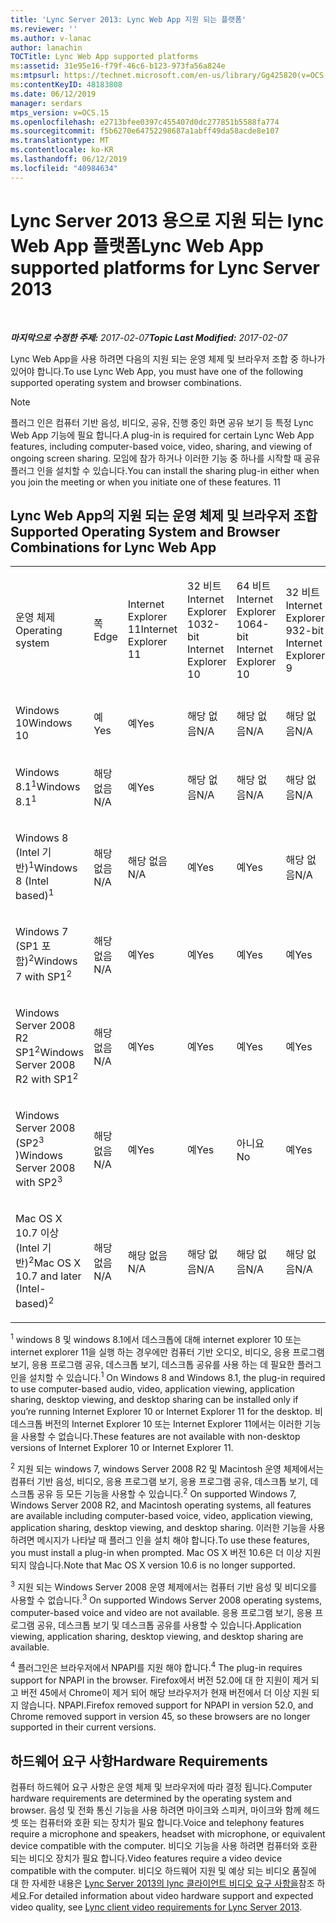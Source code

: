 ```yaml
---
title: 'Lync Server 2013: Lync Web App 지원 되는 플랫폼'
ms.reviewer: ''
ms.author: v-lanac
author: lanachin
TOCTitle: Lync Web App supported platforms
ms:assetid: 31e95e16-f79f-46c6-b123-973fa56a824e
ms:mtpsurl: https://technet.microsoft.com/en-us/library/Gg425820(v=OCS.15)
ms:contentKeyID: 48183808
ms.date: 06/12/2019
manager: serdars
mtps_version: v=OCS.15
ms.openlocfilehash: e2713bfee0397c455407d0dc277851b5588fa774
ms.sourcegitcommit: f5b6270e64752298687a1abff49da58acde8e107
ms.translationtype: MT
ms.contentlocale: ko-KR
ms.lasthandoff: 06/12/2019
ms.locfileid: "40984634"
---
```

<div data-xmlns="http://www.w3.org/1999/xhtml">

<div class="topic" data-xmlns="http://www.w3.org/1999/xhtml" data-msxsl="urn:schemas-microsoft-com:xslt" data-cs="http://msdn.microsoft.com/en-us/">

<div data-asp="http://msdn2.microsoft.com/asp">

# <a name="lync-web-app-supported-platforms-for-lync-server-2013"></a><span data-ttu-id="db2ad-102">Lync Server 2013 용으로 지원 되는 lync Web App 플랫폼</span><span class="sxs-lookup"><span data-stu-id="db2ad-102">Lync Web App supported platforms for Lync Server 2013</span></span>

</div>

<div id="mainSection">

<div id="mainBody">

<span> </span>

<span data-ttu-id="db2ad-103">_**마지막으로 수정한 주제:** 2017-02-07_</span><span class="sxs-lookup"><span data-stu-id="db2ad-103">_**Topic Last Modified:** 2017-02-07_</span></span>

<span data-ttu-id="db2ad-104">Lync Web App을 사용 하려면 다음의 지원 되는 운영 체제 및 브라우저 조합 중 하나가 있어야 합니다.</span><span class="sxs-lookup"><span data-stu-id="db2ad-104">To use Lync Web App, you must have one of the following supported operating system and browser combinations.</span></span>

<div>


> [!NOTE]  
> <span data-ttu-id="db2ad-105">플러그 인은 컴퓨터 기반 음성, 비디오, 공유, 진행 중인 화면 공유 보기 등 특정 Lync Web App 기능에 필요 합니다.</span><span class="sxs-lookup"><span data-stu-id="db2ad-105">A plug-in is required for certain Lync Web App features, including computer-based voice, video, sharing, and viewing of ongoing screen sharing.</span></span> <span data-ttu-id="db2ad-106">모임에 참가 하거나 이러한 기능 중 하나를 시작할 때 공유 플러그 인을 설치할 수 있습니다.</span><span class="sxs-lookup"><span data-stu-id="db2ad-106">You can install the sharing plug-in either when you join the meeting or when you initiate one of these features.</span></span> <span data-ttu-id="db2ad-107">1</span><span class="sxs-lookup"><span data-stu-id="db2ad-107">1</span></span><BR>



</div>

<div>

## <a name="supported-operating-system-and-browser-combinations-for-lync-web-app"></a><span data-ttu-id="db2ad-108">Lync Web App의 지원 되는 운영 체제 및 브라우저 조합</span><span class="sxs-lookup"><span data-stu-id="db2ad-108">Supported Operating System and Browser Combinations for Lync Web App</span></span>


<table style="width:100%;">
<colgroup>
<col style="width: 9%" />
<col style="width: 9%" />
<col style="width: 9%" />
<col style="width: 9%" />
<col style="width: 9%" />
<col style="width: 9%" />
<col style="width: 9%" />
<col style="width: 9%" />
<col style="width: 9%" />
<col style="width: 9%" />
<col style="width: 9%" />
</colgroup>
<tbody>
<tr class="odd">
<td><p><span data-ttu-id="db2ad-109">운영 체제</span><span class="sxs-lookup"><span data-stu-id="db2ad-109">Operating system</span></span></p></td>
<td><p><span data-ttu-id="db2ad-110">쪽</span><span class="sxs-lookup"><span data-stu-id="db2ad-110">Edge</span></span></p></td>
<td><p><span data-ttu-id="db2ad-111">Internet Explorer 11</span><span class="sxs-lookup"><span data-stu-id="db2ad-111">Internet Explorer 11</span></span></p></td>
<td><p><span data-ttu-id="db2ad-112">32 비트 Internet Explorer 10</span><span class="sxs-lookup"><span data-stu-id="db2ad-112">32-bit Internet Explorer 10</span></span></p></td>
<td><p><span data-ttu-id="db2ad-113">64 비트 Internet Explorer 10</span><span class="sxs-lookup"><span data-stu-id="db2ad-113">64-bit Internet Explorer 10</span></span></p></td>
<td><p><span data-ttu-id="db2ad-114">32 비트 Internet Explorer 9</span><span class="sxs-lookup"><span data-stu-id="db2ad-114">32-bit Internet Explorer 9</span></span></p></td>
<td><p><span data-ttu-id="db2ad-115">64 비트 Internet Explorer 9</span><span class="sxs-lookup"><span data-stu-id="db2ad-115">64-bit Internet Explorer 9</span></span></p></td>
<td><p><span data-ttu-id="db2ad-116">Firefox 32-비트<sup>4</sup></span><span class="sxs-lookup"><span data-stu-id="db2ad-116">Firefox 32-bit<sup>4</sup></span></span></p></td>
<td><p><span data-ttu-id="db2ad-117">Firefox 64-비트<sup>4</sup></span><span class="sxs-lookup"><span data-stu-id="db2ad-117">Firefox 64-bit<sup>4</sup></span></span></p></td>
<td><p><span data-ttu-id="db2ad-118">Safari</span><span class="sxs-lookup"><span data-stu-id="db2ad-118">Safari</span></span></p></td>
<td><p><span data-ttu-id="db2ad-119">Chrome<sup>4</sup></span><span class="sxs-lookup"><span data-stu-id="db2ad-119">Chrome<sup>4</sup></span></span></p></td>
</tr>
<tr class="even">
<td><p><span data-ttu-id="db2ad-120">Windows 10</span><span class="sxs-lookup"><span data-stu-id="db2ad-120">Windows 10</span></span></p></td>
<td><p><span data-ttu-id="db2ad-121">예</span><span class="sxs-lookup"><span data-stu-id="db2ad-121">Yes</span></span></p></td>
<td><p><span data-ttu-id="db2ad-122">예</span><span class="sxs-lookup"><span data-stu-id="db2ad-122">Yes</span></span></p></td>
<td><p><span data-ttu-id="db2ad-123">해당 없음</span><span class="sxs-lookup"><span data-stu-id="db2ad-123">N/A</span></span></p></td>
<td><p><span data-ttu-id="db2ad-124">해당 없음</span><span class="sxs-lookup"><span data-stu-id="db2ad-124">N/A</span></span></p></td>
<td><p><span data-ttu-id="db2ad-125">해당 없음</span><span class="sxs-lookup"><span data-stu-id="db2ad-125">N/A</span></span></p></td>
<td><p><span data-ttu-id="db2ad-126">해당 없음</span><span class="sxs-lookup"><span data-stu-id="db2ad-126">N/A</span></span></p></td>
<td><p><span data-ttu-id="db2ad-127">아니요</span><span class="sxs-lookup"><span data-stu-id="db2ad-127">No</span></span></p></td>
<td><p><span data-ttu-id="db2ad-128">아니요</span><span class="sxs-lookup"><span data-stu-id="db2ad-128">No</span></span></p></td>
<td><p><span data-ttu-id="db2ad-129">해당 없음</span><span class="sxs-lookup"><span data-stu-id="db2ad-129">N/A</span></span></p></td>
<td><p><span data-ttu-id="db2ad-130">아니요</span><span class="sxs-lookup"><span data-stu-id="db2ad-130">No</span></span></p></td>
</tr>
<tr class="odd">
<td><p><span data-ttu-id="db2ad-131">Windows 8.1<sup>1</sup></span><span class="sxs-lookup"><span data-stu-id="db2ad-131">Windows 8.1<sup>1</sup></span></span></p></td>
<td><p><span data-ttu-id="db2ad-132">해당 없음</span><span class="sxs-lookup"><span data-stu-id="db2ad-132">N/A</span></span></p></td>
<td><p><span data-ttu-id="db2ad-133">예</span><span class="sxs-lookup"><span data-stu-id="db2ad-133">Yes</span></span></p></td>
<td><p><span data-ttu-id="db2ad-134">해당 없음</span><span class="sxs-lookup"><span data-stu-id="db2ad-134">N/A</span></span></p></td>
<td><p><span data-ttu-id="db2ad-135">해당 없음</span><span class="sxs-lookup"><span data-stu-id="db2ad-135">N/A</span></span></p></td>
<td><p><span data-ttu-id="db2ad-136">해당 없음</span><span class="sxs-lookup"><span data-stu-id="db2ad-136">N/A</span></span></p></td>
<td><p><span data-ttu-id="db2ad-137">해당 없음</span><span class="sxs-lookup"><span data-stu-id="db2ad-137">N/A</span></span></p></td>
<td><p><span data-ttu-id="db2ad-138">아니요</span><span class="sxs-lookup"><span data-stu-id="db2ad-138">No</span></span></p></td>
<td><p><span data-ttu-id="db2ad-139">아니요</span><span class="sxs-lookup"><span data-stu-id="db2ad-139">No</span></span></p></td>
<td><p><span data-ttu-id="db2ad-140">해당 없음</span><span class="sxs-lookup"><span data-stu-id="db2ad-140">N/A</span></span></p></td>
<td><p><span data-ttu-id="db2ad-141">아니요</span><span class="sxs-lookup"><span data-stu-id="db2ad-141">No</span></span></p></td>
</tr>
<tr class="even">
<td><p><span data-ttu-id="db2ad-142">Windows 8 (Intel 기반)<sup>1</sup></span><span class="sxs-lookup"><span data-stu-id="db2ad-142">Windows 8 (Intel based)<sup>1</sup></span></span></p></td>
<td><p><span data-ttu-id="db2ad-143">해당 없음</span><span class="sxs-lookup"><span data-stu-id="db2ad-143">N/A</span></span></p></td>
<td><p><span data-ttu-id="db2ad-144">해당 없음</span><span class="sxs-lookup"><span data-stu-id="db2ad-144">N/A</span></span></p></td>
<td><p><span data-ttu-id="db2ad-145">예</span><span class="sxs-lookup"><span data-stu-id="db2ad-145">Yes</span></span></p></td>
<td><p><span data-ttu-id="db2ad-146">예</span><span class="sxs-lookup"><span data-stu-id="db2ad-146">Yes</span></span></p></td>
<td><p><span data-ttu-id="db2ad-147">해당 없음</span><span class="sxs-lookup"><span data-stu-id="db2ad-147">N/A</span></span></p></td>
<td><p><span data-ttu-id="db2ad-148">해당 없음</span><span class="sxs-lookup"><span data-stu-id="db2ad-148">N/A</span></span></p></td>
<td><p><span data-ttu-id="db2ad-149">아니요</span><span class="sxs-lookup"><span data-stu-id="db2ad-149">No</span></span></p></td>
<td><p><span data-ttu-id="db2ad-150">아니요</span><span class="sxs-lookup"><span data-stu-id="db2ad-150">No</span></span></p></td>
<td><p><span data-ttu-id="db2ad-151">해당 없음</span><span class="sxs-lookup"><span data-stu-id="db2ad-151">N/A</span></span></p></td>
<td><p><span data-ttu-id="db2ad-152">아니요</span><span class="sxs-lookup"><span data-stu-id="db2ad-152">No</span></span></p></td>
</tr>
<tr class="odd">
<td><p><span data-ttu-id="db2ad-153">Windows 7 (SP1 포함)<sup>2</sup></span><span class="sxs-lookup"><span data-stu-id="db2ad-153">Windows 7 with SP1<sup>2</sup></span></span></p></td>
<td><p><span data-ttu-id="db2ad-154">해당 없음</span><span class="sxs-lookup"><span data-stu-id="db2ad-154">N/A</span></span></p></td>
<td><p><span data-ttu-id="db2ad-155">예</span><span class="sxs-lookup"><span data-stu-id="db2ad-155">Yes</span></span></p></td>
<td><p><span data-ttu-id="db2ad-156">예</span><span class="sxs-lookup"><span data-stu-id="db2ad-156">Yes</span></span></p></td>
<td><p><span data-ttu-id="db2ad-157">예</span><span class="sxs-lookup"><span data-stu-id="db2ad-157">Yes</span></span></p></td>
<td><p><span data-ttu-id="db2ad-158">예</span><span class="sxs-lookup"><span data-stu-id="db2ad-158">Yes</span></span></p></td>
<td><p><span data-ttu-id="db2ad-159">예</span><span class="sxs-lookup"><span data-stu-id="db2ad-159">Yes</span></span></p></td>
<td><p><span data-ttu-id="db2ad-160">아니요</span><span class="sxs-lookup"><span data-stu-id="db2ad-160">No</span></span></p></td>
<td><p><span data-ttu-id="db2ad-161">아니요</span><span class="sxs-lookup"><span data-stu-id="db2ad-161">No</span></span></p></td>
<td><p><span data-ttu-id="db2ad-162">해당 없음</span><span class="sxs-lookup"><span data-stu-id="db2ad-162">N/A</span></span></p></td>
<td><p><span data-ttu-id="db2ad-163">아니요</span><span class="sxs-lookup"><span data-stu-id="db2ad-163">No</span></span></p></td>
</tr>
<tr class="even">
<td><p><span data-ttu-id="db2ad-164">Windows Server 2008 R2 SP1<sup>2</sup></span><span class="sxs-lookup"><span data-stu-id="db2ad-164">Windows Server 2008 R2 with SP1<sup>2</sup></span></span></p></td>
<td><p><span data-ttu-id="db2ad-165">해당 없음</span><span class="sxs-lookup"><span data-stu-id="db2ad-165">N/A</span></span></p></td>
<td><p><span data-ttu-id="db2ad-166">예</span><span class="sxs-lookup"><span data-stu-id="db2ad-166">Yes</span></span></p></td>
<td><p><span data-ttu-id="db2ad-167">예</span><span class="sxs-lookup"><span data-stu-id="db2ad-167">Yes</span></span></p></td>
<td><p><span data-ttu-id="db2ad-168">예</span><span class="sxs-lookup"><span data-stu-id="db2ad-168">Yes</span></span></p></td>
<td><p><span data-ttu-id="db2ad-169">예</span><span class="sxs-lookup"><span data-stu-id="db2ad-169">Yes</span></span></p></td>
<td><p><span data-ttu-id="db2ad-170">예</span><span class="sxs-lookup"><span data-stu-id="db2ad-170">Yes</span></span></p></td>
<td><p><span data-ttu-id="db2ad-171">아니요</span><span class="sxs-lookup"><span data-stu-id="db2ad-171">No</span></span></p></td>
<td><p><span data-ttu-id="db2ad-172">아니요</span><span class="sxs-lookup"><span data-stu-id="db2ad-172">No</span></span></p></td>
<td><p><span data-ttu-id="db2ad-173">해당 없음</span><span class="sxs-lookup"><span data-stu-id="db2ad-173">N/A</span></span></p></td>
<td><p><span data-ttu-id="db2ad-174">아니요</span><span class="sxs-lookup"><span data-stu-id="db2ad-174">No</span></span></p></td>
</tr>
<tr class="odd">
<td><p><span data-ttu-id="db2ad-175">Windows Server 2008 (SP2<sup>3</sup> )</span><span class="sxs-lookup"><span data-stu-id="db2ad-175">Windows Server 2008 with SP2<sup>3</sup></span></span></p></td>
<td><p><span data-ttu-id="db2ad-176">해당 없음</span><span class="sxs-lookup"><span data-stu-id="db2ad-176">N/A</span></span></p></td>
<td><p><span data-ttu-id="db2ad-177">예</span><span class="sxs-lookup"><span data-stu-id="db2ad-177">Yes</span></span></p></td>
<td><p><span data-ttu-id="db2ad-178">예</span><span class="sxs-lookup"><span data-stu-id="db2ad-178">Yes</span></span></p></td>
<td><p><span data-ttu-id="db2ad-179">아니요</span><span class="sxs-lookup"><span data-stu-id="db2ad-179">No</span></span></p></td>
<td><p><span data-ttu-id="db2ad-180">예</span><span class="sxs-lookup"><span data-stu-id="db2ad-180">Yes</span></span></p></td>
<td><p><span data-ttu-id="db2ad-181">아니요</span><span class="sxs-lookup"><span data-stu-id="db2ad-181">No</span></span></p></td>
<td><p><span data-ttu-id="db2ad-182">아니요</span><span class="sxs-lookup"><span data-stu-id="db2ad-182">No</span></span></p></td>
<td><p><span data-ttu-id="db2ad-183">아니요</span><span class="sxs-lookup"><span data-stu-id="db2ad-183">No</span></span></p></td>
<td><p><span data-ttu-id="db2ad-184">해당 없음</span><span class="sxs-lookup"><span data-stu-id="db2ad-184">N/A</span></span></p></td>
<td><p><span data-ttu-id="db2ad-185">아니요</span><span class="sxs-lookup"><span data-stu-id="db2ad-185">No</span></span></p></td>
</tr>
<tr class="even">
<td><p><span data-ttu-id="db2ad-186">Mac OS X 10.7 이상 (Intel 기반)<sup>2</sup></span><span class="sxs-lookup"><span data-stu-id="db2ad-186">Mac OS X 10.7 and later (Intel-based)<sup>2</sup></span></span></p></td>
<td><p><span data-ttu-id="db2ad-187">해당 없음</span><span class="sxs-lookup"><span data-stu-id="db2ad-187">N/A</span></span></p></td>
<td><p><span data-ttu-id="db2ad-188">해당 없음</span><span class="sxs-lookup"><span data-stu-id="db2ad-188">N/A</span></span></p></td>
<td><p><span data-ttu-id="db2ad-189">해당 없음</span><span class="sxs-lookup"><span data-stu-id="db2ad-189">N/A</span></span></p></td>
<td><p><span data-ttu-id="db2ad-190">해당 없음</span><span class="sxs-lookup"><span data-stu-id="db2ad-190">N/A</span></span></p></td>
<td><p><span data-ttu-id="db2ad-191">해당 없음</span><span class="sxs-lookup"><span data-stu-id="db2ad-191">N/A</span></span></p></td>
<td><p><span data-ttu-id="db2ad-192">해당 없음</span><span class="sxs-lookup"><span data-stu-id="db2ad-192">N/A</span></span></p></td>
<td><p><span data-ttu-id="db2ad-193">아니요</span><span class="sxs-lookup"><span data-stu-id="db2ad-193">No</span></span></p></td>
<td><p><span data-ttu-id="db2ad-194">아니요</span><span class="sxs-lookup"><span data-stu-id="db2ad-194">No</span></span></p></td>
<td><p><span data-ttu-id="db2ad-195">예</span><span class="sxs-lookup"><span data-stu-id="db2ad-195">Yes</span></span></p></td>
<td><p><span data-ttu-id="db2ad-196">아니요</span><span class="sxs-lookup"><span data-stu-id="db2ad-196">No</span></span></p></td>
</tr>
</tbody>
</table>


<span data-ttu-id="db2ad-197"><sup>1</sup> windows 8 및 windows 8.1에서 데스크톱에 대해 internet explorer 10 또는 internet explorer 11을 실행 하는 경우에만 컴퓨터 기반 오디오, 비디오, 응용 프로그램 보기, 응용 프로그램 공유, 데스크톱 보기, 데스크톱 공유를 사용 하는 데 필요한 플러그 인을 설치할 수 있습니다.</span><span class="sxs-lookup"><span data-stu-id="db2ad-197"><sup>1</sup> On Windows 8 and Windows 8.1, the plug-in required to use computer-based audio, video, application viewing, application sharing, desktop viewing, and desktop sharing can be installed only if you’re running Internet Explorer 10 or Internet Explorer 11 for the desktop.</span></span> <span data-ttu-id="db2ad-198">비 데스크톱 버전의 Internet Explorer 10 또는 Internet Explorer 11에서는 이러한 기능을 사용할 수 없습니다.</span><span class="sxs-lookup"><span data-stu-id="db2ad-198">These features are not available with non-desktop versions of Internet Explorer 10 or Internet Explorer 11.</span></span>

<span data-ttu-id="db2ad-199"><sup>2</sup> 지원 되는 windows 7, windows Server 2008 R2 및 Macintosh 운영 체제에서는 컴퓨터 기반 음성, 비디오, 응용 프로그램 보기, 응용 프로그램 공유, 데스크톱 보기, 데스크톱 공유 등 모든 기능을 사용할 수 있습니다.</span><span class="sxs-lookup"><span data-stu-id="db2ad-199"><sup>2</sup> On supported Windows 7, Windows Server 2008 R2, and Macintosh operating systems, all features are available including computer-based voice, video, application viewing, application sharing, desktop viewing, and desktop sharing.</span></span> <span data-ttu-id="db2ad-200">이러한 기능을 사용 하려면 메시지가 나타날 때 플러그 인을 설치 해야 합니다.</span><span class="sxs-lookup"><span data-stu-id="db2ad-200">To use these features, you must install a plug-in when prompted.</span></span> <span data-ttu-id="db2ad-201">Mac OS X 버전 10.6은 더 이상 지원 되지 않습니다.</span><span class="sxs-lookup"><span data-stu-id="db2ad-201">Note that Mac OS X version 10.6 is no longer supported.</span></span>

<span data-ttu-id="db2ad-202"><sup>3</sup> 지원 되는 Windows Server 2008 운영 체제에서는 컴퓨터 기반 음성 및 비디오를 사용할 수 없습니다.</span><span class="sxs-lookup"><span data-stu-id="db2ad-202"><sup>3</sup> On supported Windows Server 2008 operating systems, computer-based voice and video are not available.</span></span> <span data-ttu-id="db2ad-203">응용 프로그램 보기, 응용 프로그램 공유, 데스크톱 보기 및 데스크톱 공유를 사용할 수 있습니다.</span><span class="sxs-lookup"><span data-stu-id="db2ad-203">Application viewing, application sharing, desktop viewing, and desktop sharing are available.</span></span>

<span data-ttu-id="db2ad-204"><sup>4</sup> 플러그인은 브라우저에서 NPAPI를 지원 해야 합니다.</span><span class="sxs-lookup"><span data-stu-id="db2ad-204"><sup>4</sup>  The plug-in requires support for NPAPI in the browser.</span></span> <span data-ttu-id="db2ad-205">Firefox에서 버전 52.0에 대 한 지원이 제거 되 고 버전 45에서 Chrome이 제거 되어 해당 브라우저가 현재 버전에서 더 이상 지원 되지 않습니다. NPAPI.</span><span class="sxs-lookup"><span data-stu-id="db2ad-205">Firefox removed support for NPAPI in version 52.0, and Chrome removed support in version 45, so these browsers are no longer supported in their current versions.</span></span>

</div>

<div>

## <a name="hardware-requirements"></a><span data-ttu-id="db2ad-206">하드웨어 요구 사항</span><span class="sxs-lookup"><span data-stu-id="db2ad-206">Hardware Requirements</span></span>

<span data-ttu-id="db2ad-207">컴퓨터 하드웨어 요구 사항은 운영 체제 및 브라우저에 따라 결정 됩니다.</span><span class="sxs-lookup"><span data-stu-id="db2ad-207">Computer hardware requirements are determined by the operating system and browser.</span></span> <span data-ttu-id="db2ad-208">음성 및 전화 통신 기능을 사용 하려면 마이크와 스피커, 마이크와 함께 헤드셋 또는 컴퓨터와 호환 되는 장치가 필요 합니다.</span><span class="sxs-lookup"><span data-stu-id="db2ad-208">Voice and telephony features require a microphone and speakers, headset with microphone, or equivalent device compatible with the computer.</span></span> <span data-ttu-id="db2ad-209">비디오 기능을 사용 하려면 컴퓨터와 호환 되는 비디오 장치가 필요 합니다.</span><span class="sxs-lookup"><span data-stu-id="db2ad-209">Video features require a video device compatible with the computer.</span></span> <span data-ttu-id="db2ad-210">비디오 하드웨어 지원 및 예상 되는 비디오 품질에 대 한 자세한 내용은 [Lync Server 2013의 lync 클라이언트 비디오 요구 사항을](lync-server-2013-lync-client-video-requirements.md)참조 하세요.</span><span class="sxs-lookup"><span data-stu-id="db2ad-210">For detailed information about video hardware support and expected video quality, see [Lync client video requirements for Lync Server 2013](lync-server-2013-lync-client-video-requirements.md).</span></span>

</div>

</div>

<span> </span>

</div>

</div>

</div>


